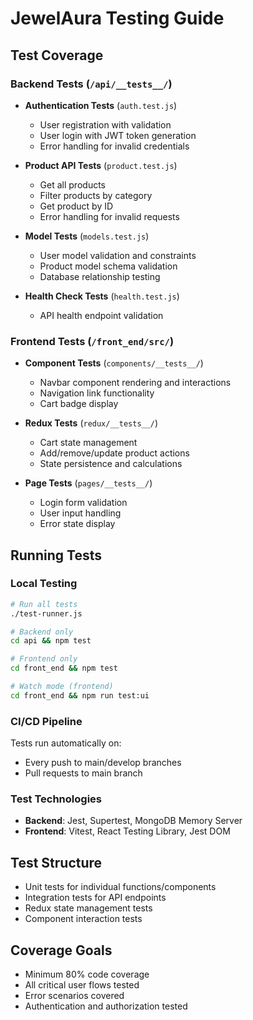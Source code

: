 # JewelAura Testing Guide

## Test Coverage

### Backend Tests (`/api/__tests__/`)
- **Authentication Tests** (`auth.test.js`)
  - User registration with validation
  - User login with JWT token generation
  - Error handling for invalid credentials

- **Product API Tests** (`product.test.js`)
  - Get all products
  - Filter products by category
  - Get product by ID
  - Error handling for invalid requests

- **Model Tests** (`models.test.js`)
  - User model validation and constraints
  - Product model schema validation
  - Database relationship testing

- **Health Check Tests** (`health.test.js`)
  - API health endpoint validation

### Frontend Tests (`/front_end/src/`)
- **Component Tests** (`components/__tests__/`)
  - Navbar component rendering and interactions
  - Navigation link functionality
  - Cart badge display

- **Redux Tests** (`redux/__tests__/`)
  - Cart state management
  - Add/remove/update product actions
  - State persistence and calculations

- **Page Tests** (`pages/__tests__/`)
  - Login form validation
  - User input handling
  - Error state display

## Running Tests

### Local Testing
```bash
# Run all tests
./test-runner.js

# Backend only
cd api && npm test

# Frontend only
cd front_end && npm test

# Watch mode (frontend)
cd front_end && npm run test:ui
```

### CI/CD Pipeline
Tests run automatically on:
- Every push to main/develop branches
- Pull requests to main branch

### Test Technologies
- **Backend**: Jest, Supertest, MongoDB Memory Server
- **Frontend**: Vitest, React Testing Library, Jest DOM

## Test Structure
- Unit tests for individual functions/components
- Integration tests for API endpoints
- Redux state management tests
- Component interaction tests

## Coverage Goals
- Minimum 80% code coverage
- All critical user flows tested
- Error scenarios covered
- Authentication and authorization tested